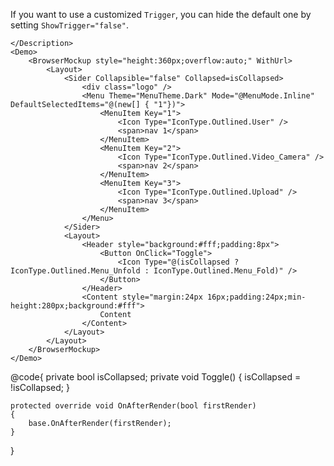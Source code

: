 ﻿<Codebox Title="Custom Trigger">
    <Description>
        <p>
            If you want to use a customized <code>Trigger</code>, you can hide the default one by setting <code>ShowTrigger="false"</code>.
        </p>

    </Description>
    <Demo>
        <BrowserMockup style="height:360px;overflow:auto;" WithUrl>
            <Layout>
                <Sider Collapsible="false" Collapsed=isCollapsed>
                    <div class="logo" />
                    <Menu Theme="MenuTheme.Dark" Mode="@MenuMode.Inline" DefaultSelectedItems="@(new[] { "1"})">
                        <MenuItem Key="1">
                            <Icon Type="IconType.Outlined.User" />
                            <span>nav 1</span>
                        </MenuItem>
                        <MenuItem Key="2">
                            <Icon Type="IconType.Outlined.Video_Camera" />
                            <span>nav 2</span>
                        </MenuItem>
                        <MenuItem Key="3">
                            <Icon Type="IconType.Outlined.Upload" />
                            <span>nav 3</span>
                        </MenuItem>
                    </Menu>
                </Sider>
                <Layout>
                    <Header style="background:#fff;padding:8px">
                        <Button OnClick="Toggle">
                            <Icon Type="@(isCollapsed ? IconType.Outlined.Menu_Unfold : IconType.Outlined.Menu_Fold)" />
                        </Button>
                    </Header>
                    <Content style="margin:24px 16px;padding:24px;min-height:280px;background:#fff">
                        Content
                    </Content>
                </Layout>
            </Layout>
        </BrowserMockup>
    </Demo>
</Codebox>

@code{
    private bool isCollapsed;
    private void Toggle()
    {
        isCollapsed = !isCollapsed;
    }

    protected override void OnAfterRender(bool firstRender)
    {
        base.OnAfterRender(firstRender);
    }

}

<style>
    #components-layout-demo-trigger .trigger {
        font-size: 18px;
        line-height: 64px;
        padding: 0 24px;
        cursor: pointer;
        transition: color 0.3s;
    }

    #components-layout-demo-trigger .logo {
        height: 32px;
        background: rgba(255, 255, 255, 0.2);
        margin: 16px;
    }
</style>